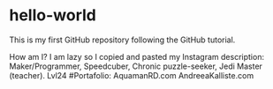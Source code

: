 # hello-world
This is my first GitHub repository following the GitHub tutorial.

How am I? I am lazy so I copied and pasted my Instagram description:
Maker/Programmer, Speedcuber, Chronic puzzle-seeker, Jedi Master (teacher). Lvl24 #Portafolio: AquamanRD.com AndreeaKalliste.com
